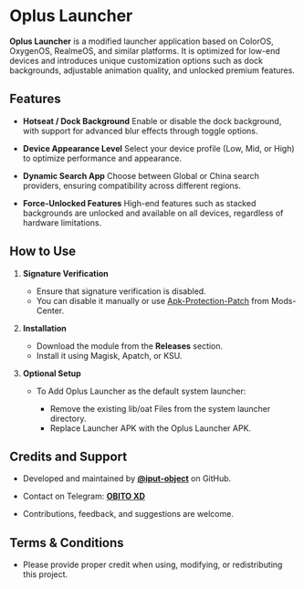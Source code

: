 # Oplus Launcher

**Oplus Launcher** is a modified launcher application based on ColorOS, OxygenOS, RealmeOS, and similar platforms.
It is optimized for low-end devices and introduces unique customization options such as dock backgrounds, adjustable animation quality, and unlocked premium features.

## Features

* **Hotseat / Dock Background**
  Enable or disable the dock background, with support for advanced blur effects through toggle options.

* **Device Appearance Level**
  Select your device profile (Low, Mid, or High) to optimize performance and appearance.

* **Dynamic Search App**
  Choose between Global or China search providers, ensuring compatibility across different regions.

* **Force-Unlocked Features**
  High-end features such as stacked backgrounds are unlocked and available on all devices, regardless of hardware limitations.

## How to Use

1. **Signature Verification**

   * Ensure that signature verification is disabled.
   * You can disable it manually or use [Apk-Protection-Patch](https://github.com/Mods-Center/Apk-Protection-Patch) from Mods-Center.

2. **Installation**

   * Download the module from the **Releases** section.
   * Install it using Magisk, Apatch, or KSU.

3. **Optional Setup**

   * To Add Oplus Launcher as the default system launcher:

     * Remove the existing lib/oat Files from the system launcher directory.
     * Replace Launcher APK with the Oplus Launcher APK.


## Credits and Support

* Developed and maintained by **[@iput-object](https://github.com/iput-object)** on GitHub.
* Contact on Telegram: **[OBITO XD](https://t.me/iputobject)**

* Contributions, feedback, and suggestions are welcome.


## Terms & Conditions

* Please provide proper credit when using, modifying, or redistributing this project.

